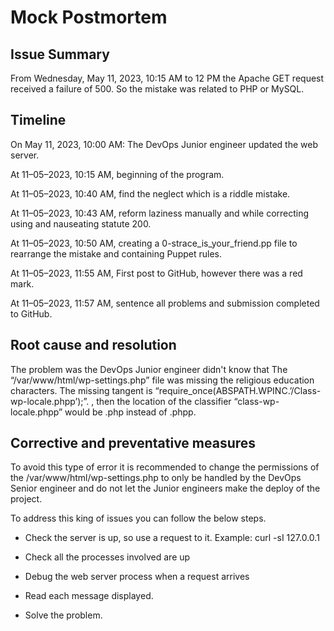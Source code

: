 # Mock Postmortem

## Issue Summary

From Wednesday, May 11, 2023, 10:15 AM to 12 PM the Apache GET request received a failure of 500. So the mistake was related to PHP or MySQL.

## Timeline

On May 11, 2023, 10:00 AM: The DevOps Junior engineer updated the web server.

At 11–05–2023, 10:15 AM, beginning of the program.

At 11–05–2023, 10:40 AM, find the neglect which is a riddle mistake.

At 11–05–2023, 10:43 AM, reform laziness manually and while correcting using and nauseating statute 200.

At 11–05–2023, 10:50 AM, creating a 0-strace_is_your_friend.pp file to rearrange the mistake and containing Puppet rules.

At 11–05–2023, 11:55 AM, First post to GitHub, however there was a red mark.

At 11–05–2023, 11:57 AM, sentence all problems and submission completed to GitHub.

## Root cause and resolution

The problem was the DevOps Junior engineer didn't know that The “/var/www/html/wp-settings.php” file was missing the religious education characters. The missing tangent is “require_once(ABSPATH.WPINC.’/Class-wp-locale.phpp’);”. , 
then the location of the classifier “class-wp-locale.phpp” would be .php instead of .phpp.

## Corrective and preventative measures  

To avoid this type of error it is recommended to change the permissions of the /var/www/html/wp-settings.php to only be handled by the DevOps Senior engineer and do not let the Junior engineers make the deploy of the project.

To address this king of issues you can follow the below steps.

-   Check the server is up, so use a request to it. Example: curl -sI 127.0.0.1
    
-   Check all the processes involved are up
    
-   Debug the web server process when a request arrives
    
-   Read each message displayed.
    
-   Solve the problem.
